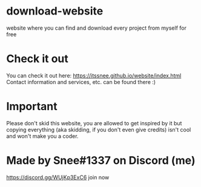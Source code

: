 # download-website
website where you can find and download every project from myself for free

# Check it out
You can check it out here: https://itssnee.github.io/website/index.html
Contact information and services, etc. can be found there :)

# Important
Please don't skid this website, you are allowed to get inspired by it but copying everything (aka skidding, if you don't even give credits) isn't cool and won't make you a coder.

# Made by Snee#1337 on Discord (me)
https://discord.gg/WUjKp3ExC6 join now

